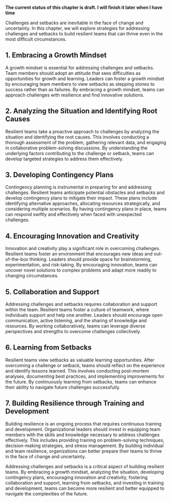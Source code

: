 **The current status of this chapter is draft. I will finish it later when I have time**

Challenges and setbacks are inevitable in the face of change and uncertainty. In this chapter, we will explore strategies for addressing challenges and setbacks to build resilient teams that can thrive even in the most difficult circumstances.

**1. Embracing a Growth Mindset**
---------------------------------

A growth mindset is essential for addressing challenges and setbacks. Team members should adopt an attitude that sees difficulties as opportunities for growth and learning. Leaders can foster a growth mindset by encouraging team members to view setbacks as stepping stones to success rather than as failures. By embracing a growth mindset, teams can approach challenges with resilience and find innovative solutions.

**2. Analyzing the Situation and Identifying Root Causes**
----------------------------------------------------------

Resilient teams take a proactive approach to challenges by analyzing the situation and identifying the root causes. This involves conducting a thorough assessment of the problem, gathering relevant data, and engaging in collaborative problem-solving discussions. By understanding the underlying factors contributing to the challenge or setback, teams can develop targeted strategies to address them effectively.

**3. Developing Contingency Plans**
-----------------------------------

Contingency planning is instrumental in preparing for and addressing challenges. Resilient teams anticipate potential obstacles and setbacks and develop contingency plans to mitigate their impact. These plans include identifying alternative approaches, allocating resources strategically, and considering multiple scenarios. By having contingency plans in place, teams can respond swiftly and effectively when faced with unexpected challenges.

**4. Encouraging Innovation and Creativity**
--------------------------------------------

Innovation and creativity play a significant role in overcoming challenges. Resilient teams foster an environment that encourages new ideas and out-of-the-box thinking. Leaders should provide space for brainstorming, experimentation, and risk-taking. By encouraging innovation, teams can uncover novel solutions to complex problems and adapt more readily to changing circumstances.

**5. Collaboration and Support**
--------------------------------

Addressing challenges and setbacks requires collaboration and support within the team. Resilient teams foster a culture of teamwork, where individuals support and help one another. Leaders should encourage open communication, active listening, and the sharing of knowledge and resources. By working collaboratively, teams can leverage diverse perspectives and strengths to overcome challenges collectively.

**6. Learning from Setbacks**
-----------------------------

Resilient teams view setbacks as valuable learning opportunities. After overcoming a challenge or setback, teams should reflect on the experience and identify lessons learned. This involves conducting post-mortem analyses, documenting best practices, and implementing improvements for the future. By continuously learning from setbacks, teams can enhance their ability to navigate future challenges successfully.

**7. Building Resilience through Training and Development**
-----------------------------------------------------------

Building resilience is an ongoing process that requires continuous training and development. Organizational leaders should invest in equipping team members with the skills and knowledge necessary to address challenges effectively. This includes providing training on problem-solving techniques, decision-making strategies, and stress management. By building individual and team resilience, organizations can better prepare their teams to thrive in the face of change and uncertainty.

Addressing challenges and setbacks is a critical aspect of building resilient teams. By embracing a growth mindset, analyzing the situation, developing contingency plans, encouraging innovation and creativity, fostering collaboration and support, learning from setbacks, and investing in training and development, teams can become more resilient and better equipped to navigate the complexities of the future.
